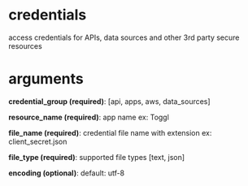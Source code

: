 # credentials
access credentials for APIs, data sources and other 3rd party secure resources

# arguments

__credential_group (required)__: [api, apps, aws, data_sources]

__resource_name (required)__: app name ex: Toggl

__file_name (required)__: credential file name with extension ex: client_secret.json

__file_type (required)__: supported file types [text, json]

__encoding (optional)__: default: utf-8